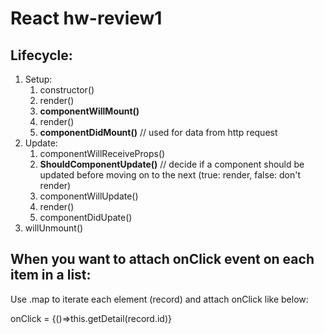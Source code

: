 # React hw-review1

## Lifecycle:

1. Setup:
   1. constructor\(\)
   2. render\(\)
   3. **componentWillMount\(\)**
   4. render\(\)
   5. **componentDidMount\(\)** // used for data from http request
2. Update:
   1. componentWillReceiveProps\(\)
   2. **ShouldComponentUpdate\(\)** // decide if a component should be updated before moving on to the next \(true: render, false: don't render\)
   3. componentWillUpdate\(\)
   4. render\(\)
   5. componentDidUpate\(\)
3. willUnmount\(\)

## When you want to attach onClick event on each item in a list:

Use .map to iterate each element \(record\) and attach onClick like below:

onClick = {\(\)=&gt;this.getDetail\(record.id\)}

